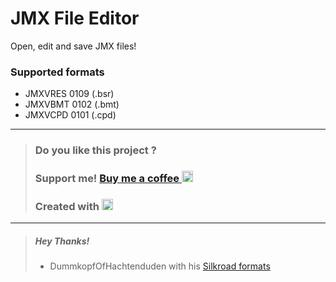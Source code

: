 # JMX File Editor

Open, edit and save JMX files!

### Supported formats
- JMXVRES 0109 (.bsr)
- JMXVBMT 0102 (.bmt)
- JMXVCPD 0101 (.cpd)

---
> ### Do you like this project ? 
> ### Support me! [Buy me a coffee <img src="https://twemoji.maxcdn.com/2/72x72/2615.png" width="18" height="18">](https://www.buymeacoffee.com/JellyBitz "Coffee <3")
> 
> ### Created with [<img title="Yes, Code!" src="https://twemoji.maxcdn.com/2/72x72/1f499.png" width="18" height="18">](#)

---
> ##### Hey Thanks!
> - DummkopfOfHachtenduden with his [Silkroad formats](https://github.com/DummkopfOfHachtenduden/SilkroadDoc/wiki/Formats)
